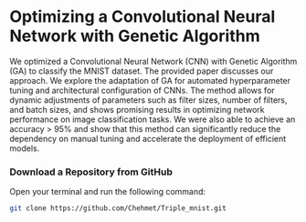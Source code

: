 # Optimizing a Convolutional Neural Network with Genetic Algorithm

We optimized a Convolutional Neural Network (CNN) with Genetic Algorithm (GA) to classify the MNIST dataset. The provided paper discusses our approach. We explore the adaptation of GA for automated hyperparameter tuning and architectural configuration of CNNs. The method allows for dynamic adjustments of parameters such as filter sizes, number of filters, and batch sizes, and shows promising results in optimizing network performance on image classification tasks. We were also able to achieve an accuracy > 95% and show that this method can significantly reduce the dependency on manual tuning and accelerate the deployment of efficient models.


### Download a Repository from GitHub

   Open your terminal and run the following command:

   ```bash
   git clone https://github.com/Chehmet/Triple_mnist.git
   ```

